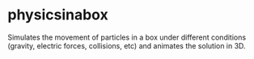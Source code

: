 # physicsinabox

Simulates the movement of particles in a box under different conditions (gravity, electric forces, collisions, etc) and animates the solution in 3D. 
